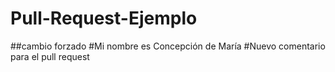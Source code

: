 # Pull-Request-Ejemplo

##cambio forzado
#Mi nombre es Concepción de María
#Nuevo comentario para el pull request
